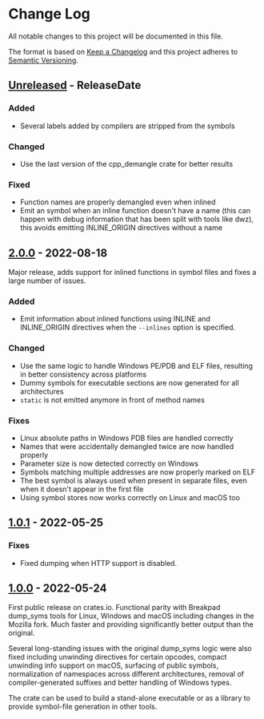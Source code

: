 # Change Log

All notable changes to this project will be documented in this file.

The format is based on [Keep a Changelog](http://keepachangelog.com/)
and this project adheres to [Semantic Versioning](http://semver.org/).

<!-- next-header -->

## [Unreleased] - ReleaseDate

### Added

- Several labels added by compilers are stripped from the symbols

### Changed

- Use the last version of the cpp_demangle crate for better results

### Fixed

- Function names are properly demangled even when inlined
- Emit an <unknown> symbol when an inline function doesn't have a name (this
  can happen with debug information that has been split with tools like dwz),
  this avoids emitting INLINE_ORIGIN directives without a name

## [2.0.0] - 2022-08-18

Major release, adds support for inlined functions in symbol files and fixes a
large number of issues.

### Added

- Emit information about inlined functions using INLINE and INLINE_ORIGIN
  directives when the `--inlines` option is specified.

### Changed

- Use the same logic to handle Windows PE/PDB and ELF files, resulting in
  better consistency across platforms
- Dummy symbols for executable sections are now generated for all architectures
- `static` is not emitted anymore in front of method names

### Fixes

- Linux absolute paths in Windows PDB files are handled correctly
- Names that were accidentally demangled twice are now handled properly
- Parameter size is now detected correctly on Windows
- Symbols matching multiple addresses are now properly marked on ELF
- The best symbol is always used when present in separate files, even when it
  doesn't appear in the first file
- Using symbol stores now works correctly on Linux and macOS too

## [1.0.1] - 2022-05-25

### Fixes

- Fixed dumping when HTTP support is disabled.

## [1.0.0] - 2022-05-24

First public release on crates.io. Functional parity with Breakpad dump_syms
tools for Linux, Windows and macOS including changes in the Mozilla fork.
Much faster and providing significantly better output than the original.

Several long-standing issues with the original dump_syms logic were also fixed
including unwinding directives for certain opcodes, compact unwinding info
support on macOS, surfacing of public symbols, normalization of namespaces
across different architectures, removal of compiler-generated suffixes and
better handling of Windows types.

The crate can be used to build a stand-alone executable or as a library to
provide symbol-file generation in other tools.

<!-- next-url -->

[unreleased]: https://github.com/mozilla/dump_syms/compare/v2.0.0...HEAD
[2.0.0]: https://github.com/mozilla/dump_syms/compare/v1.0.1...v2.0.0
[1.0.1]: https://github.com/mozilla/dump_syms/compare/v1.0.0...v1.0.1
[1.0.0]: https://github.com/mozilla/dump_syms/compare/cab687047df228587473fbc9a33e2ff2fd2d8c2e...v1.0.0
